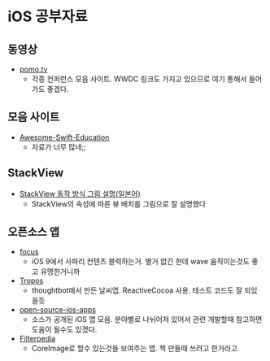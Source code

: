 # iOS 공부자료

## 동영상

- [pomo.tv](http://www.pomo.tv/)
  - 각종 컨퍼런스 모음 사이트. WWDC 링크도 가지고 있으므로 여기 통해서 들어가도 좋겠다.

## 모음 사이트

- [Awesome-Swift-Education](https://github.com/hsavit1/Awesome-Swift-Education)
  - 자료가 너무 많네;;

## StackView

- [StackView 동작 방식 그림 설명(일본어)](http://qiita.com/yucovin/items/ff58fcbd60ca81de77cb)
  - StackView의 속성에 따른 뷰 배치를 그림으로 잘 설명했다

## 오픈소스 앱

- [focus](https://github.com/mozilla/focus)
  - iOS 9에서 사파리 컨텐츠 블럭하는거. 별거 없긴 한데 wave 움직이는것도 좋고 유명한거니까
- [Tropos](https://github.com/thoughtbot/Tropos)
  - thoughtbot에서 만든 날씨앱. ReactiveCocoa 사용. 테스트 코드도 잘 되있을듯
- [open-source-ios-apps](https://github.com/dkhamsing/open-source-ios-apps)
  - 소스가 공개된 iOS 앱 모음. 분야별로 나뉘어져 있어서 관련 개발할때 참고하면 도움이 될수도 있겠다.
- [Filterpedia](https://github.com/FlexMonkey/Filterpedia)
  - CoreImage로 할수 있는것들 보여주는 앱. 책 만들때 쓰려고 한거라고

